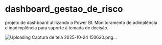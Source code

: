 # dashboard_gestao_de_risco
projeto de dashboard utilizando o Power BI.  Monitoramento de adimplência e inadimplência para suporte à tomada de decisão.

![Uploading Captura de tela 2025-10-24 150620.png…]()
